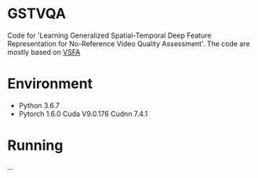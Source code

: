 # GSTVQA
Code for 'Learning Generalized Spatial-Temporal Deep Feature  Representation for No-Reference Video Quality Assessment'. The code are mostly based on [VSFA](https://github.com/lidq92/VSFA)
# Environment
* Python 3.6.7
* Pytorch 1.6.0  Cuda V9.0.176 Cudnn 7.4.1
# Running
...
